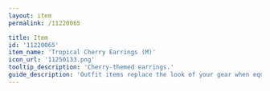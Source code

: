 ```yaml
---
layout: item
permalink: /11220065

title: Item
id: '11220065'
item_name: 'Tropical Cherry Earrings (M)'
icon_url: '11250133.png'
tooltip_description: 'Cherry-themed earrings.'
guide_description: 'Outfit items replace the look of your gear when equipped.'
---
```

